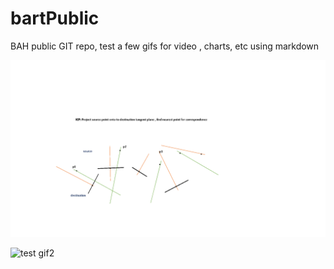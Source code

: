 # bartPublic
BAH public GIT repo, test a few gifs for video , charts, etc using markdown

![test gif1](SOW_d1.gif)

![test gif2](beaverLake.gif)
